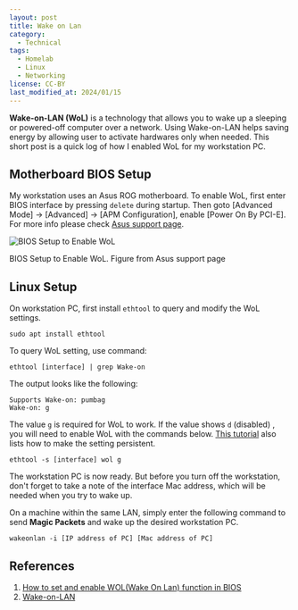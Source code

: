 ```yaml
---
layout: post
title: Wake on Lan
category:
  - Technical
tags:
  - Homelab
  - Linux
  - Networking
license: CC-BY
last_modified_at: 2024/01/15
---
```


**Wake-on-LAN (WoL)** is a technology that allows you to wake up a sleeping or powered-off computer over a network. Using Wake-on-LAN helps saving energy by allowing user to activate hardwares only when needed. This short post is a quick log of how I enabled WoL for my workstation PC. 

## Motherboard BIOS Setup

My workstation uses an Asus ROG motherboard. To enable WoL, first enter BIOS interface by pressing `delete` during startup. Then goto \[Advanced Mode\] ->  \[Advanced\] ->  \[APM Configuration\], enable \[Power On By PCI-E\]. For more info please check [Asus support page](https://www.asus.com/support/FAQ/1045950/).

<div class="card mb-3">
  <img class="card-img-top" src="https://i.postimg.cc/5NLnD26M/bios-wol.png" alt="BIOS Setup to Enable WoL">
  <div class="card-body">
    <p class="card-text text-start">BIOS Setup to Enable WoL. Figure from Asus support page</p>
  </div>
</div>

## Linux Setup

On workstation PC, first install `ethtool` to query and modify the WoL settings. 

```shell
sudo apt install ethtool
```

To query WoL setting, use command: 

```shell
ethtool [interface] | grep Wake-on
```

The output looks like the following:
```
Supports Wake-on: pumbag
Wake-on: g
```

The value `g` is required for WoL to work. If the value shows `d` (disabled) , you will need to enable WoL with the commands below. [This tutorial](https://wiki.archlinux.org/title/Wake-on-LAN) also lists how to make the setting persistent. 

```shell
ethtool -s [interface] wol g
```

The workstation PC is now ready. But before you turn off the workstation, don't forget to take a note of the interface Mac address, which will be needed when you try to wake up. 

On a machine within the same LAN, simply enter the following command to send **Magic Packets** and wake up the desired workstation PC. 

```shell
wakeonlan -i [IP address of PC] [Mac address of PC]
```

## References

 1. [How to set and enable WOL(Wake On Lan) function in BIOS](https://www.asus.com/support/FAQ/1045950/)
 2. [Wake-on-LAN](https://wiki.archlinux.org/title/Wake-on-LAN)

